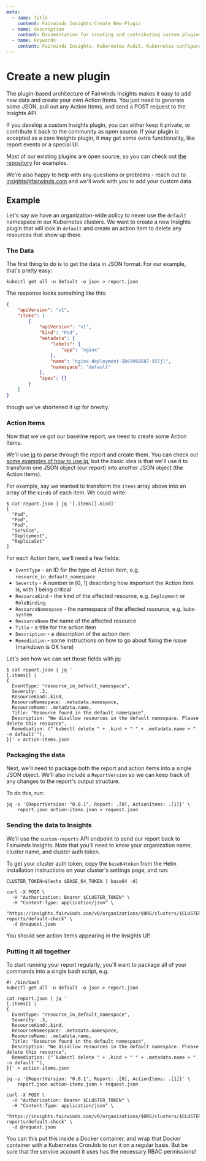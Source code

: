 ```yaml
---
meta:
  - name: title
    content: Fairwinds Insights|Create New Plugin
  - name: description
    content: Documentation for creating and contributing custom plugins in Fairwinds Insights
  - name: keywords
    content: Fairwinds Insights, Kubernetes Audit, Kubernetes configuration validation, plugin
---
```

# Create a new plugin

The plugin-based architecture of Fairwinds Insights makes it easy to add new data and create
your own Action Items. You just need to generate some JSON, pull out any Action Items, and
send a POST request to the Insights API.

If you develop a custom Insights plugin, you can either keep it private, or contribute it
back to the community as open source. If your plugin is accepted as a core Insights plugin,
it may get some extra functionality, like report events or a special UI.

Most of our existing plugins are open source, so you can check out
[the repository](https://github.com/FairwindsOps/insights-plugins)
for examples.

We're also happy to help with any questions or problems - reach out to <insights@fairwinds.com>
and we'll work with you to add your custom data.

## Example
Let's say we have an organization-wide policy to never use the `default` namespace
in our Kubernetes clusters. We want to create a new Insights plugin that will
look in `default` and create an action item to delete any resources that show up there.

### The Data
The first thing to do is to get the data in JSON format. For our example, that's pretty easy:
```
kubectl get all -n default -o json > report.json
```

The response looks something like this:
```json
{
    "apiVersion": "v1",
    "items": [
        {
            "apiVersion": "v1",
            "kind": "Pod",
            "metadata": {
                "labels": {
                    "app": "nginx"
                },
                "name": "nginx-deployment-5b69968587-55ljl",
                "namespace": "default"
            },
            "spec": {}
        }
    ]
}
```
though we've shortened it up for brevity.

### Action Items
Now that we've got our baseline report, we need to create some Action Items.

We'll use [jq](https://stedolan.github.io/jq/) to parse through the report
and create them. You can check out
[some examples of how to use jq](https://shapeshed.com/jq-json/),
but the basic idea is that we'll use it to transform one JSON object (our report)
into another JSON object (the Action Items).

For example, say we wanted to transform the `items` array above into an array of the `kind`s
of each item. We could write:
```
$ cat report.json | jq '[.items[].kind]'
[
  "Pod",
  "Pod",
  "Pod",
  "Service",
  "Deployment",
  "ReplicaSet"
]
```

For each Action Item, we'll need a few fields:
* `EventType` - an ID for the type of Action Item, e.g. `resource_in_default_namespace`
* `Severity` - A number in [0, 1] describing how important the Action Item is, with 1 being critical
* `ResourceKind` - the kind of the affected resource, e.g. `Deployment` or `RoleBinding`
* `ResourceNamespace` - the namespace of the affected resource, e.g. `kube-system`
* `ResourceName` the name of the affected resource
* `Title` - a title for the action item
* `Description` - a description of the action item
* `Remediation` - some instructions on how to go about fixing the issue (markdown is OK here)

Let's see how we can set those fields with jq:
```
$ cat report.json | jq '
[.items[] |
{
  EventType: "resource_in_default_namespace",
  Severity: .3,
  ResourceKind:.kind,
  ResourceNamespace: .metadata.namespace,
  ResourceName: .metadata.name,
  Title: "Resource found in the default namespace",
  Description: "We disallow resources in the default namespace. Please delete this resource",
  Remediation: ("`kubectl delete " + .kind + " " + .metadata.name + " -n default`"),
}]' > action-items.json
```

### Packaging the data
Next, we'll need to package both the report and action items into a single JSON object.
We'll also include a `ReportVersion` so we can keep track of any changes to the report's
output structure.

To do this, run:
```
jq -s '{ReportVersion: "0.0.1", Report: .[0], ActionItems: .[1]}' \
    report.json action-items.json > request.json
```

### Sending the data to Insights
We'll use the `custom-reports` API endpoint to send our report back to Fairwinds Insights.
Note that you'll need to know your organization name, cluster name, and cluster auth token.

To get your cluster auth token, copy the `base64token` from the Helm installation instructions
on your cluster's settings page, and run:
```
CLUSTER_TOKEN=$(echo $BASE_64_TOKEN | base64 -d)
```

```
curl -X POST \
  -H "Authorization: Bearer $CLUSTER_TOKEN" \
  -H "Content-Type: application/json" \
  "https://insights.fairwinds.com/v0/organizations/$ORG/clusters/$CLUSTER/custom-reports/default-check" \
  -d @request.json
```

You should see action items appearing in the Insights UI!

### Putting it all together
To start running your report regularly, you'll want to package all of your commands into
a single bash script, e.g.
```
#! /bin/bash
kubectl get all -n default -o json > report.json

cat report.json | jq '
[.items[] |
{
  EventType: "resource_in_default_namespace",
  Severity: .3,
  ResourceKind:.kind,
  ResourceNamespace: .metadata.namespace,
  ResourceName: .metadata.name,
  Title: "Resource found in the default namespace",
  Description: "We disallow resources in the default namespace. Please delete this resource",
  Remediation: ("`kubectl delete " + .kind + " " + .metadata.name + " -n default`"),
}]' > action-items.json

jq -s '{ReportVersion: "0.0.1", Report: .[0], ActionItems: .[1]}' \
    report.json action-items.json > request.json

curl -X POST \
  -H "Authorization: Bearer $CLUSTER_TOKEN" \
  -H "Content-Type: application/json" \
  "https://insights.fairwinds.com/v0/organizations/$ORG/clusters/$CLUSTER/custom-reports/default-check" \
  -d @request.json
```

You can this put this inside a Docker container, and wrap that Docker container
with a Kubernetes CronJob to run it on a regular basis. But be sure that the service
account it uses has the necessary RBAC permissions!
